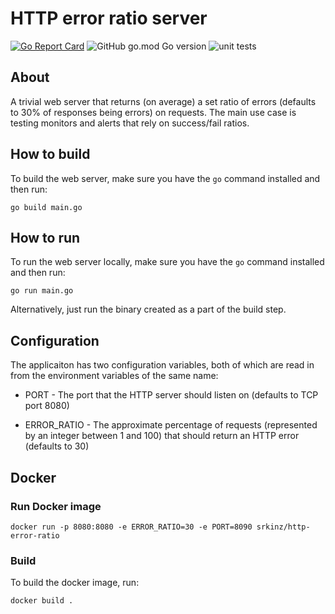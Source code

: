# HTTP error ratio server
[![Go Report Card](https://goreportcard.com/badge/github.com/srkiNZ84/http_error_ratio_server)](https://goreportcard.com/report/github.com/srkiNZ84/http_error_ratio_server)
![GitHub go.mod Go version](https://img.shields.io/github/go-mod/go-version/srkiNZ84/http_error_ratio_server)
![unit tests](https://github.com/srkiNZ84/http_error_ratio_server/actions/workflows/test.yml/badge.svg)


## About

A trivial web server that returns (on average) a set ratio of errors (defaults to 30% of responses being
errors) on requests. The main use case is testing monitors and alerts that rely on success/fail ratios.

## How to build

To build the web server, make sure you have the `go` command installed and then run:

```
go build main.go
```

## How to run

To run the web server locally, make sure you have the `go` command installed and then run:

```
go run main.go
```

Alternatively, just run the binary created as a part of the build step.

## Configuration

The applicaiton has two configuration variables, both of which are read in from the environment variables of the same name: 

* PORT - The port that the HTTP server should listen on (defaults to TCP port 8080)

* ERROR_RATIO - The approximate percentage of requests (represented by an integer between 1 and 100) that should return an HTTP error (defaults to 30)

## Docker

### Run Docker image

```
docker run -p 8080:8080 -e ERROR_RATIO=30 -e PORT=8090 srkinz/http-error-ratio
```

### Build

To build the docker image, run:

```
docker build .
```